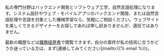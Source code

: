 <!--
.. title: ソフトウェア開発と自然言語処理
.. slug: technical
.. date: 2021-03-13 00:00:00 UTC+09:00
.. tags: 
.. category: 
.. link: 
.. description: 
.. type: text
-->

私の専門分野はバックエンド開発とソフトウェア工学、自然言語処理になります。システム設計やウェブ・モバイルアプリのバックエンド開発、または自然言語処理や言語を対象とした機械学習なら、気軽にご相談ください。ウェブサイトを美しくできるデザイナーをお探しであれば申し訳ありませんが、適任ではありません。

最新の職歴などは<a href="/resume-technical-english.pdf">職務経歴書</a>で閲覧できます。自分の案件が私の技術に合うかどうか迷っている方は、まず[連絡してみてください](mailto:{{% email %}})。